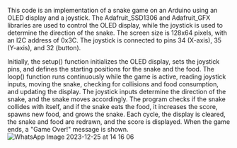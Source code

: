 This code is an implementation of a snake game on an Arduino using an OLED display and a joystick. The Adafruit_SSD1306 and Adafruit_GFX libraries are used to control the OLED display, while the joystick is used to determine the direction of the snake. The screen size is 128x64 pixels, with an I2C address of 0x3C. The joystick is connected to pins 34 (X-axis), 35 (Y-axis), and 32 (button).

Initially, the setup() function initializes the OLED display, sets the joystick pins, and defines the starting positions for the snake and the food. The loop() function runs continuously while the game is active, reading joystick inputs, moving the snake, checking for collisions and food consumption, and updating the display. The joystick inputs determine the direction of the snake, and the snake moves accordingly. The program checks if the snake collides with itself, and if the snake eats the food, it increases the score, spawns new food, and grows the snake. Each cycle, the display is cleared, the snake and food are redrawn, and the score is displayed. When the game ends, a "Game Over!" message is shown.
![WhatsApp Image 2023-12-25 at 14 16 06](https://github.com/user-attachments/assets/51ee242c-49f7-4f0d-a733-cfad6a108be3)
